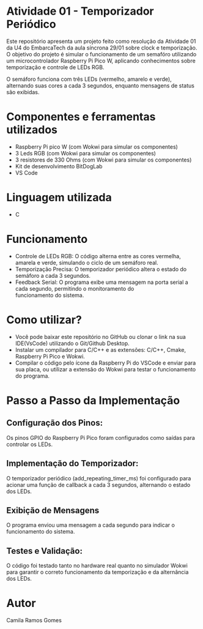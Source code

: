 # Atividade 01 - Temporizador Periódico 

Este repositório apresenta um projeto feito como resolução da Atividade 01 da U4 do EmbarcaTech da aula síncrona 29/01 sobre clock e temporização. O objetivo do projeto é simular o funcionamento de um semafóro utilizando um microcontrolador Raspberry Pi Pico W, aplicando conhecimentos sobre temporização e controle de LEDs RGB.

O semáforo funciona com três LEDs (vermelho, amarelo e verde), alternando suas cores a cada 3 segundos, enquanto mensagens de status são exibidas.

# Componentes e ferramentas utilizados 

- Raspberry Pi pico W (com Wokwi para simular os componentes)
- 3 Leds RGB (com Wokwi para simular os componentes)
- 3 resistores de 330 Ohms (com Wokwi para simular os componentes)
- Kit de desenvolvimento BitDogLab
- VS Code

# Linguagem utilizada
- C
  
# Funcionamento 

- Controle de LEDs RGB:
O código alterna entre as cores vermelha, amarela e verde, simulando o ciclo de um semáforo real.
- Temporização Precisa:
O temporizador periódico altera o estado do semáforo a cada 3 segundos.
- Feedback Serial:
  O programa exibe uma mensagem na porta serial a cada segundo, permitindo o monitoramento do funcionamento do sistema.
  
# Como utilizar?

- Você pode baixar este repositório no GitHub ou clonar o link na sua IDE(VsCode) utilizando o Git/Github Desktop. 
- Instalar um compilador para C/C++ e as extensões: C/C++, Cmake, Raspberry Pi Pico e Wokwi.
- Compilar o código pelo ícone da Raspberry Pi do VSCode e enviar para sua placa, ou utilizar a extensão do Wokwi para testar o funcionamento do programa.

# Passo a Passo da Implementação

## Configuração dos Pinos:
Os pinos GPIO do Raspberry Pi Pico foram configurados como saídas para controlar os LEDs.

## Implementação do Temporizador:
O temporizador periódico (add_repeating_timer_ms) foi configurado para acionar uma função de callback a cada 3 segundos, alternando o estado dos LEDs.

## Exibição de Mensagens
O programa enviou uma mensagem a cada segundo para indicar o funcionamento do sistema.

## Testes e Validação:
O código foi testado tanto no hardware real quanto no simulador Wokwi para garantir o correto funcionamento da temporização e da alternância dos LEDs.

# Autor 
Camila Ramos Gomes
